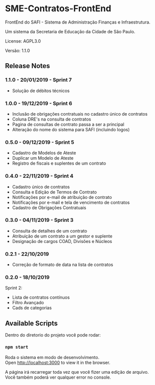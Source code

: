 # SME-Contratos-FrontEnd

FrontEnd do SAFI - Sistema de Administração Finanças e Infraestrutura. 

Um sistema da Secretaria de Educação da Cidade de São Paulo.

License: AGPL3.0

Versão: 1.1.0

## Release Notes ##

### 1.1.0 - 20/01/2019 - Sprint 7
* Solução de débitos técnicos

### 1.0.0 - 19/12/2019 - Sprint 6
* Inclusão de obrigações contratuais no cadastro único de contratos
* Coluna DRE's na consulta de contratos
* Pagina de consultas de contrato passa a ser a principal
* Alteração do nome do sistema para SAFI (incluindo logos)

### 0.5.0 - 09/12/2019 - Sprint 5
* Cadastro de Modelos de Ateste
* Duplicar um Modelo de Ateste
* Registro de fiscais e suplentes de um contrato

### 0.4.0 - 22/11/2019 - Sprint 4
* Cadastro único de contratos
* Consulta e Edição de Termos de Contrato
* Notificações por e-mail de atribuição de contrato
* Notificações por e-mail e tela de vencimento de contratos
* Cadastro de Obrigações Contratuais

### 0.3.0 - 04/11/2019 - Sprint 3
* Consulta de detalhes de um contrato
* Atribuição de um contrato a um gestor e suplente
* Designação de cargos COAD, Divisões e Núcleos

### 0.2.1 - 22/10/2019 ###
* Correção de formato de data na lista de contratos 


### 0.2.0 - 18/10/2019 ###
Sprint 2: 
* Lista de contratos contínuos
* Filtro Avançado
* Cads de categorias



## Available Scripts

Dentro do diretorio do projeto você pode rodar:

### `npm start`

Roda o sistema em modo de desenvolvimento.<br>
Open [http://localhost:3000](http://localhost:3000) to view it in the browser.

A página irá recarregar toda vez que você fizer uma edição de arquivo.<br>
Você também poderá ver qualquer error no console.

